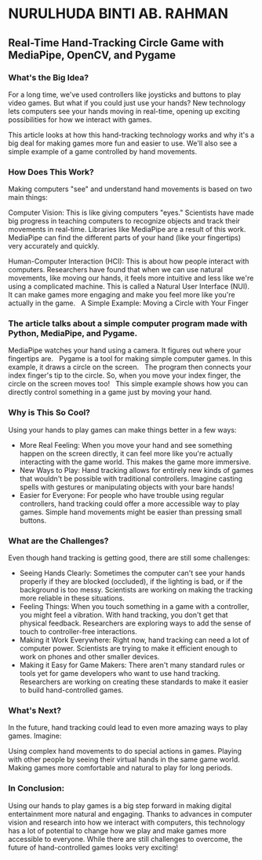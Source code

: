 # NURULHUDA BINTI AB. RAHMAN

## Real-Time Hand-Tracking Circle Game with MediaPipe, OpenCV, and Pygame

### What's the Big Idea?

For a long time, we've used controllers like joysticks and buttons to play video games. But what if you could just use your hands? New technology lets computers see your hands moving in real-time, opening up exciting possibilities for how we interact with games.   

This article looks at how this hand-tracking technology works and why it's a big deal for making games more fun and easier to use. We'll also see a simple example of a game controlled by hand movements.

### How Does This Work?

Making computers "see" and understand hand movements is based on two main things:

Computer Vision: This is like giving computers "eyes." Scientists have made big progress in teaching computers to recognize objects and track their movements in real-time. Libraries like MediaPipe are a result of this work. MediaPipe can find the different parts of your hand (like your fingertips) very accurately and quickly.

Human-Computer Interaction (HCI): This is about how people interact with computers. Researchers have found that when we can use natural movements, like moving our hands, it feels more intuitive and less like we're using a complicated machine. This is called a Natural User Interface (NUI). It can make games more engaging and make you feel more like you're actually in the game.   
A Simple Example: Moving a Circle with Your Finger

### The article talks about a simple computer program made with Python, MediaPipe, and Pygame.

MediaPipe watches your hand using a camera. It figures out where your fingertips are.   
Pygame is a tool for making simple computer games. In this example, it draws a circle on the screen.   
The program then connects your index finger's tip to the circle. So, when you move your index finger, the circle on the screen moves too!   
This simple example shows how you can directly control something in a game just by moving your hand.

### Why is This So Cool?

Using your hands to play games can make things better in a few ways:

- More Real Feeling: When you move your hand and see something happen on the screen directly, it can feel more like you're actually interacting with the game world. This makes the game more immersive.
- New Ways to Play: Hand tracking allows for entirely new kinds of games that wouldn't be possible with traditional controllers. Imagine casting spells with gestures or manipulating objects with your bare hands!
- Easier for Everyone: For people who have trouble using regular controllers, hand tracking could offer a more accessible way to play games. Simple hand movements might be easier than pressing small buttons.

### What are the Challenges?

Even though hand tracking is getting good, there are still some challenges:

- Seeing Hands Clearly: Sometimes the computer can't see your hands properly if they are blocked (occluded), if the lighting is bad, or if the background is too messy. Scientists are working on making the tracking more reliable in these situations.
- Feeling Things: When you touch something in a game with a controller, you might feel a vibration. With hand tracking, you don't get that physical feedback. Researchers are exploring ways to add the sense of touch to controller-free interactions.
- Making it Work Everywhere: Right now, hand tracking can need a lot of computer power. Scientists are trying to make it efficient enough to work on phones and other smaller devices.
- Making it Easy for Game Makers: There aren't many standard rules or tools yet for game developers who want to use hand tracking. Researchers are working on creating these standards to make it easier to build hand-controlled games.

### What's Next?

In the future, hand tracking could lead to even more amazing ways to play games. Imagine:

Using complex hand movements to do special actions in games.
Playing with other people by seeing their virtual hands in the same game world.
Making games more comfortable and natural to play for long periods.

### In Conclusion:

Using our hands to play games is a big step forward in making digital entertainment more natural and engaging. Thanks to advances in computer vision and research into how we interact with computers, this technology has a lot of potential to change how we play and make games more accessible to everyone. While there are still challenges to overcome, the future of hand-controlled games looks very exciting!
